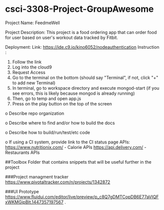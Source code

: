 # csci-3308-Project-GroupAwesome

Project Name: FeedmeWell

Project Description: 
This project is a food ordering app that can order food for user based on user's workout data tracked by Fitbit.

Deployment:
Link: https://ide.c9.io/kino6052/nodeauthentication
Instruction : 

1. Follow the link
2. Log into the cloud9
3. Request Access
4. Go to the terminal on the bottom (should say "Terminal", if not, click "+" to add new Terminal)
5. In terminal, go to workspace directory and execute mongod-start (if you see errors, this is likely because mongod is already running)
6. Then, go to temp and open app.js
7. Press on the play button on the top of the screen
 


o Describe	repo	organization

o Describe	where	to	find	and/or	how	to	build	the	docs

o Describe	how	to	build/run/test/etc	code

o If	using	a	CI	system,	provide	link	to	the	CI	status	page
APIs:
	https://www.nutritionix.com/ - Calorie APIs
	https://api.delivery.com/ - Restaurants APIs

##Toolbox
Folder that contains snippets that will be useful further in the project

###Project managment tracker
https://www.pivotaltracker.com/n/projects/1342872

###UI Prototype
https://www.fluidui.com/editor/live/preview/p_c8Q7gDMTCopDB6E77aVIQFxWKMGipBlt.1447357197567
.
